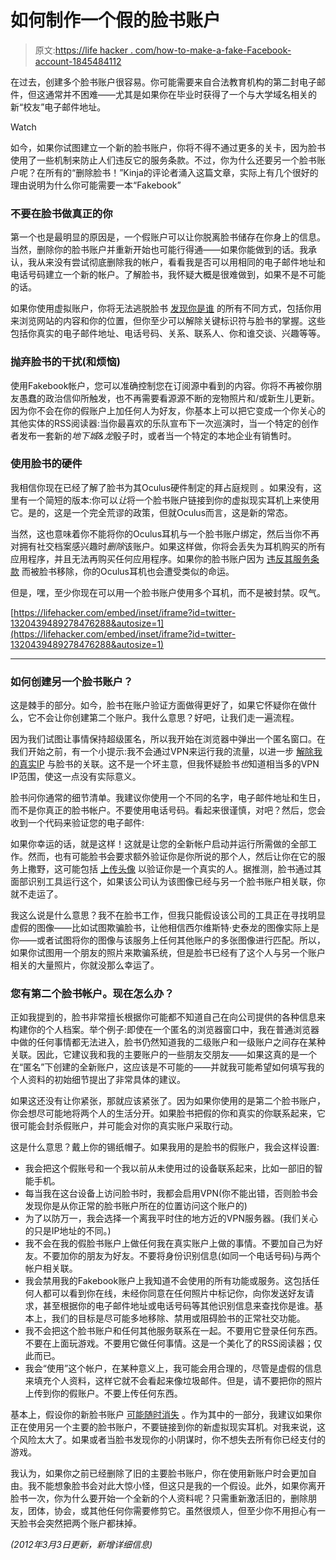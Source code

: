 # 如何制作一个假的脸书账户

> 原文:[https://life hacker . com/how-to-make-a-fake-Facebook-account-1845484112](https://lifehacker.com/how-to-make-a-fake-facebook-account-1845484112)

在过去，创建多个脸书账户很容易。你可能需要来自合法教育机构的第二封电子邮件，但这通常并不困难——尤其是如果你在毕业时获得了一个与大学域名相关的新“校友”电子邮件地址。

Watch

如今，如果你试图建立一个新的脸书账户，你将不得不通过更多的关卡，因为脸书使用了一些机制来防止人们违反它的服务条款。不过，你为什么还要另一个脸书账户呢？在所有的“删除脸书！”Kinja的评论者涌入这篇文章，实际上有几个很好的理由说明为什么你可能需要一本“Fakebook”

### 不要在脸书做真正的你

第一个也是最明显的原因是，一个假账户可以让你脱离脸书储存在你身上的信息。当然，删除你的脸书账户并重新开始也可能行得通——如果你能做到的话。我承认，我从来没有尝试彻底删除我的帐户，看看我是否可以用相同的电子邮件地址和电话号码建立一个新的帐户。了解脸书，我怀疑大概是很难做到，如果不是不可能的话。

如果你使用虚拟账户，你将无法逃脱脸书 [发现你是谁](https://www.reddit.com/r/privacy/comments/am1hi0/a_created_a_fake_account_and_facebook_still) 的所有不同方式，包括你用来浏览网站的内容和你的位置，但你至少可以解除关键标识符与脸书的掌握。这些包括你真实的电子邮件地址、电话号码、关系、联系人、你和谁交谈、兴趣等等。

### 抛弃脸书的干扰(和烦恼)

使用Fakebook帐户，您可以准确控制您在订阅源中看到的内容。你将不再被你朋友愚蠢的政治信仰所触发，也不再需要看源源不断的宠物照片和/或新生儿更新。因为你不会在你的假账户上加任何人为好友，你基本上可以把它变成一个你关心的其他实体的RSS阅读器:当你最喜欢的乐队宣布下一次巡演时，当一个特定的创作者发布一套新的*地下城&龙*骰子时，或者当一个特定的本地企业有销售时。

### 使用脸书的硬件

我相信你现在已经了解了脸书为其Oculus硬件制定的拜占庭规则 。如果没有，这里有一个简短的版本:你可以*让*将一个脸书账户链接到你的虚拟现实耳机上来使用它。是的，这是一个完全荒谬的政策，但就Oculus而言，这是新的常态。

当然，这也意味着你不能将你的Oculus耳机与一个脸书账户绑定，然后当你不再对拥有社交档案感兴趣时*删除*该账户。如果这样做，你将会丢失为耳机购买的所有应用程序，并且无法再购买任何应用程序。如果你的脸书账户因为 [违反其服务条款](https://gizmodo.com/facebook-login-issues-are-locking-oculus-quest-2-owners-1845395526) 而被脸书移除，你的Oculus耳机也会遭受类似的命运。

但是，嘿，至少你现在可以用一个脸书账户使用多个耳机，而不是被封禁。叹气。

 [https://lifehacker.com/embed/inset/iframe?id=twitter-1320439489278476288&autosize=1](https://lifehacker.com/embed/inset/iframe?id=twitter-1320439489278476288&autosize=1) 

* * *

### 如何创建另一个脸书账户？

这是棘手的部分。如今，脸书在账户验证方面做得更好了，如果它怀疑你在做什么，它不会让你创建第二个账户。我什么意思？好吧，让我们走一遍流程。

因为我们试图让事情保持超级匿名，所以我开始在浏览器中弹出一个匿名窗口。在我们开始之前，有一个小提示:我不会通过VPN来运行我的流量，以进一步 [解除我的真实IP](https://www.youtube.com/watch?v=BK_E3Bjpe0E&feature=youtu.be) 与脸书的关联。这不是一个坏主意，但我怀疑脸书*也*知道相当多的VPN IP范围，使这一点没有实际意义。

脸书问你通常的细节清单。我建议你使用一个不同的名字，电子邮件地址和生日，而不是你真正的脸书帐户。不要使用电话号码。看起来很谨慎，对吧？然后，您会收到一个代码来验证您的电子邮件:

如果你幸运的话，就是这样！这就是让您的全新帐户启动并运行所需做的全部工作。然而，也有可能脸书会要求额外验证你是你所说的那个人，然后让你在它的服务上撒野，这可能包括 [上传头像](https://www.reddit.com/r/privacy/comments/eqzr0v/my_attempt_at_creating_an_anonymous_facebook) 以验证你是一个真实的人。据推测，脸书通过其面部识别工具运行这个，如果该公司认为该图像已经与另一个脸书账户相关联，你就不走运了。

我这么说是什么意思？我不在脸书工作，但我只能假设该公司的工具正在寻找明显虚假的图像——比如试图欺骗脸书，让他相信西尔维斯特·史泰龙的图像实际上是你——或者试图将你的图像与该服务上任何其他账户的多张图像进行匹配。所以，如果你试图用一个朋友的照片来欺骗系统，但是脸书已经有了这个人与另一个账户相关的大量照片，你就没那么幸运了。

### 您有第二个脸书帐户。现在怎么办？

正如我提到的，脸书非常擅长根据你可能都不知道自己在向公司提供的各种信息来构建你的个人档案。举个例子:即使在一个匿名的浏览器窗口中，我在普通浏览器中做的任何事情都无法进入，脸书仍然知道我的二级账户和一级账户之间存在某种关联。因此，它建议我和我的主要账户的一些朋友交朋友——如果这真的是一个在“匿名”下创建的全新账户，这应该是不可能的——并就我可能希望如何填写我的个人资料的初始细节提出了非常具体的建议。

如果这还没有让你紧张，那就应该紧张了。因为如果你使用的是第二个脸书账户，你会想尽可能地将两个人的生活分开。如果脸书把假的你和真实的你联系起来，它很可能会封杀假账户，并可能会对你的真实账户采取行动。

这是什么意思？戴上你的锡纸帽子。如果我用的是脸书的假账户，我会这样设置:

*   我会把这个假账号和一个我以前从未使用过的设备联系起来，比如一部旧的智能手机。
*   每当我在这台设备上访问脸书时，我都会启用VPN(你不能出错，否则脸书会发现你是从你正常的脸书账户所在的位置访问这个账户的)
*   为了以防万一，我会选择一个离我平时住的地方近的VPN服务器。(我们关心的只是IP地址的不同。)
*   我不会在我的假脸书账户上做任何我在真实账户上做的事情。不要加自己为好友。不要加你的朋友为好友。不要将身份识别信息(如同一个电话号码)与两个帐户相关联。
*   我会禁用我的Fakebook账户上我知道不会使用的所有功能或服务。这包括任何人都可以看到你在线，未经你同意在任何照片中标记你，向你发送好友请求，甚至根据你的电子邮件地址或电话号码等其他识别信息来查找你是谁。基本上，我们的目标是尽可能多地移除、禁用或阻碍脸书的正常社交功能。
*   我不会把这个脸书账户和任何其他服务联系在一起。不要用它登录任何东西。不要在上面玩游戏。不要用它做任何事情。这是一个美化了的RSS阅读器；仅此而已。
*   我会“使用”这个帐户，在某种意义上，我可能会用合理的，尽管是虚假的信息来填充个人资料，这样它就不会看起来像垃圾邮件。但是，请不要把你的照片上传到你的假账户。不要上传任何东西。

基本上，假设你的新脸书账户 [可能随时消失](https://www.reddit.com/r/facebook/comments/f1pebk/can_facebook_link_your_secondary_back_up_account) 。作为其中的一部分，我建议如果你正在使用另一个主要的脸书账户，不要链接到你的新虚拟现实耳机。对我来说，这个风险太大了。如果或者当脸书发现你的小阴谋时，你不想失去所有你已经支付的游戏。

我认为，如果你之前已经删除了旧的主要脸书账户，你在使用新账户时会更加自由。我不能想象脸书会对此大惊小怪，但这只是我的一个假设。此外，如果你离开脸书一次，你为什么要开始一个全新的个人资料呢？只需重新激活旧的，删除朋友，团体，协会，或其他任何你需要修剪它。虽然很烦人，但至少你不用担心有一天脸书会突然把两个账户都抹掉。

*(2012年3月3日更新，新增详细信息)*
